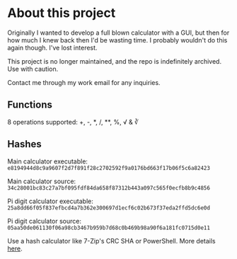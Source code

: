 # About this project

Originally I wanted to develop a full blown calculator with a GUI, but then for how much I knew back then I'd be wasting time. I probably wouldn't do this again though. I've lost interest.

This project is no longer maintained, and the repo is indefinitely archived. Use with caution.

Contact me through my work email for any inquiries.

## Functions

8 operations supported: +, -, *, /, **, %, √ & ∛

## Hashes

Main calculator executable: `e8194944d8c9a9607f2d7f891f28c2702592f9a0176bd663f17b06f5c6a82423`

Main calculator source: `34c28001bc83c27a7bf095fdf84da658f87312b443a097c565f0ecfb8b9c4856`

Pi digit calculator executable: `25a8dd66f05f837efbcd4a7b362e300697d1ecf6c02b673f37eda2ffd5dc6e0d`

Pi digit calculator source: `05aa50de061130f06a98cb3467b959b7d68c0b469b98a90f6a181fc0715d0e11`

Use a hash calculator like 7-Zip's CRC SHA or PowerShell. More details [here](https://learn.microsoft.com/en-us/powershell/module/microsoft.powershell.utility/get-filehash).
